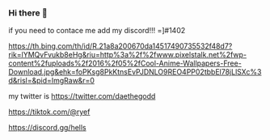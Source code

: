 ### Hi there 👋

if you need to contace me add my discord!!! =]#1402

https://th.bing.com/th/id/R.21a8a200670da14517490735532f48d7?rik=lYMQvFvukb8eHg&riu=http%3a%2f%2fwww.pixelstalk.net%2fwp-content%2fuploads%2f2016%2f05%2fCool-Anime-Wallpapers-Free-Download.jpg&ehk=foPKsg8PkKtnsEvPJDNLO9REO4PP02tbbEl78jLlSXc%3d&risl=&pid=ImgRaw&r=0

my twitter is https://twitter.com/daethegodd


https://tiktok.com/@ryef

https://discord.gg/hells
